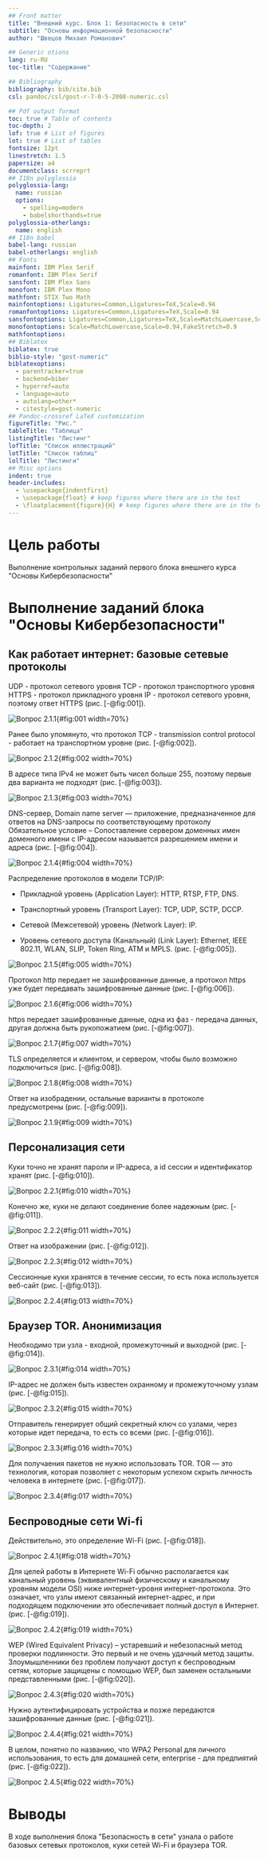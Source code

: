 ```yaml
---
## Front matter
title: "Внешний курс. Блок 1: Безопасность в сети"
subtitle: "Основы информационной безопасности"
author: "Швецов Михаил Романович"

## Generic otions
lang: ru-RU
toc-title: "Содержание"

## Bibliography
bibliography: bib/cite.bib
csl: pandoc/csl/gost-r-7-0-5-2008-numeric.csl

## Pdf output format
toc: true # Table of contents
toc-depth: 2
lof: true # List of figures
lot: true # List of tables
fontsize: 12pt
linestretch: 1.5
papersize: a4
documentclass: scrreprt
## I18n polyglossia
polyglossia-lang:
  name: russian
  options:
	- spelling=modern
	- babelshorthands=true
polyglossia-otherlangs:
  name: english
## I18n babel
babel-lang: russian
babel-otherlangs: english
## Fonts
mainfont: IBM Plex Serif
romanfont: IBM Plex Serif
sansfont: IBM Plex Sans
monofont: IBM Plex Mono
mathfont: STIX Two Math
mainfontoptions: Ligatures=Common,Ligatures=TeX,Scale=0.94
romanfontoptions: Ligatures=Common,Ligatures=TeX,Scale=0.94
sansfontoptions: Ligatures=Common,Ligatures=TeX,Scale=MatchLowercase,Scale=0.94
monofontoptions: Scale=MatchLowercase,Scale=0.94,FakeStretch=0.9
mathfontoptions:
## Biblatex
biblatex: true
biblio-style: "gost-numeric"
biblatexoptions:
  - parentracker=true
  - backend=biber
  - hyperref=auto
  - language=auto
  - autolang=other*
  - citestyle=gost-numeric
## Pandoc-crossref LaTeX customization
figureTitle: "Рис."
tableTitle: "Таблица"
listingTitle: "Листинг"
lofTitle: "Список иллюстраций"
lotTitle: "Список таблиц"
lolTitle: "Листинги"
## Misc options
indent: true
header-includes:
  - \usepackage{indentfirst}
  - \usepackage{float} # keep figures where there are in the text
  - \floatplacement{figure}{H} # keep figures where there are in the text
---
```


# Цель работы

Выполнение контрольных заданий первого блока внешнего курса "Основы Кибербезопасности"

# Выполнение заданий блока "Основы Кибербезопасности"

## Как работает интернет: базовые сетевые протоколы

UDP - протокол сетевого уровня 
TCP - протокол транспортного уровня
HTTPS - протокол прикладного уровня
IP - протокол сетевого уровня,
поэтому ответ HTTPS (рис. [-@fig:001]).

![Вопрос 2.1.1](image/2.1.1.PNG){#fig:001 width=70%}

Ранее было упомянуто, что протокол TCP - transmission control protocol - работает на транспортном уровне (рис. [-@fig:002]).

![Вопрос 2.1.2](image/2.1.2.PNG){#fig:002 width=70%}

В адресе типа IPv4 не может быть чисел больше 255, поэтому первые два варианта не подходят (рис. [-@fig:003]).

![Вопрос 2.1.3](image/2.1.3.PNG){#fig:003 width=70%}

DNS-сервер, Domain name server — приложение, предназначенное для ответов на DNS-запросы по соответствующему протоколу Обязательное условие – Сопоставление сервером доменных имен доменного имени с IP-адресом называется разрешением имени и адреса (рис. [-@fig:004]).

![Вопрос 2.1.4](image/2.1.4.PNG){#fig:004 width=70%}

Распределение протоколов в модели TCP/IP:

- Прикладной уровень (Application Layer): HTTP, RTSP, FTP, DNS.

- Транспортный уровень (Transport Layer): TCP, UDP, SCTP, DCCP.

- Сетевой (Межсетевой) уровень (Network Layer): IP.

- Уровень сетевого доступа (Канальный) (Link Layer): Ethernet, IEEE 802.11, WLAN, SLIP, Token Ring, ATM и MPLS.
(рис. [-@fig:005]).

![Вопрос 2.1.5](image/2.1.5.PNG){#fig:005 width=70%}

Протокол http передает не зашифрованные данные, а протокол https уже будет передавать зашифрованные данные (рис. [-@fig:006]).

![Вопрос 2.1.6](image/2.1.6.PNG){#fig:006 width=70%}

https передает зашифрованные данные, одна из фаз - передача данных, другая должна быть рукопожатием (рис. [-@fig:007]).

![Вопрос 2.1.7](image/2.1.7.PNG){#fig:007 width=70%}

TLS определяется и клиентом, и сервером, чтобы было возможно подключиться (рис. [-@fig:008]).

![Вопрос 2.1.8](image/2.1.8.PNG){#fig:008 width=70%}

Ответ на изобрадении, остальные варианты в протоколе предусмотрены (рис. [-@fig:009]).

![Вопрос 2.1.9](image/2.1.99.PNG){#fig:009 width=70%}

## Персонализация сети

Куки точно не хранят пароли и IP-адреса, а id ceccии и идентификатор хранят (рис. [-@fig:010]).

![Вопрос 2.2.1](image/2.2.1.PNG){#fig:010 width=70%}

Конечно же, куки не делают соединение более надежным (рис. [-@fig:011]).

![Вопрос 2.2.2](image/2.2.2.PNG){#fig:011 width=70%}

Ответ на изображении (рис. [-@fig:012]).

![Вопрос 2.2.3](image/2.2.3.PNG){#fig:012 width=70%}

Сессионные куки хранятся в течение сессии, то есть пока используется веб-сайт (рис. [-@fig:013]).

![Вопрос 2.2.4](image/2.2.4.PNG){#fig:013 width=70%}

## Браузер TOR. Анонимизация

Необходимо три узла - входной, промежуточный и выходной (рис. [-@fig:014]).

![Вопрос 2.3.1](image/2.3.1.PNG){#fig:014 width=70%}

IP-адрес не должен быть известен охранному и промежуточному узлам (рис. [-@fig:015]).

![Вопрос 2.3.2](image/2.3.2.PNG){#fig:015 width=70%}

Отправитель генерирует общий секретный ключ со узлами, через которые идет передача, то есть со всеми (рис. [-@fig:016]).

![Вопрос 2.3.3](image/2.3.3.PNG){#fig:016 width=70%}

Для получаения пакетов не нужно использовать TOR. TOR — это технология, которая позволяет с некоторым успехом скрыть личность человека в интернете (рис. [-@fig:017]).

![Вопрос 2.3.4](image/2.3.4.PNG){#fig:017 width=70%}

## Беспроводные сети Wi-fi

Действительно, это определение Wi-Fi (рис. [-@fig:018]).

![Вопрос 2.4.1](image/2.4.1.PNG){#fig:018 width=70%}

Для целей работы в Интернете Wi-Fi обычно располагается как канальный уровень (эквивалентный физическому и канальному уровням модели OSI) ниже интернет-уровня интернет-протокола. Это означает, что узлы имеют связанный интернет-адрес, и при подходящем подключении это обеспечивает полный доступ в Интернет. (рис. [-@fig:019]).

![Вопрос 2.4.2](image/2.4.2.PNG){#fig:019 width=70%}

WEP (Wired Equivalent Privacy) – устаревший и небезопасный метод проверки подлинности. Это первый и не очень удачный метод защиты. Злоумышленники без проблем получают доступ к беспроводным сетям, которые защищены с помощью WEP, был заменен остальными представленными (рис. [-@fig:020]).

![Вопрос 2.4.3](image/2.4.3.PNG){#fig:020 width=70%}

Нужно аутентифицировать устройства и позже передаются зашифрованные данные (рис. [-@fig:021]).

![Вопрос 2.4.4](image/2.4.4.PNG){#fig:021 width=70%}

В целом, понятно по названию, что WPA2 Personal для личного использования, то есть для домашней сети, enterprise - для предпиятий (рис. [-@fig:022]).

![Вопрос 2.4.5](image/2.4.5.PNG){#fig:022 width=70%}

# Выводы

В ходе выполнения блока "Безопасность в сети" узнала о работе базовых сетевых протоколов, куки сетей Wi-Fi и браузера TOR.
